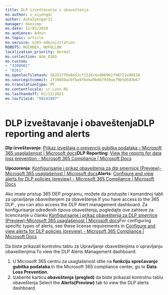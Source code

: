 ```yaml
---
title: DLP izveštavanje i obaveštenja
ms.author: v-aiyengar
author: AshaIyengar21
manager: dansimp
ms.date: 12/03/2020
ms.audience: Admin
ms.topic: article
ms.service: o365-administration
ROBOTS: NOINDEX, NOFOLLOW
localization_priority: Normal
ms.collection: Adm_O365
ms.custom:
- "3200001"
- "8261"
ms.openlocfilehash: 562537f0a8d53cf1526c6a9069b1f98721a90538
ms.sourcegitcommit: 2f39850ac0fba9fbeba9b8b7939ae79b505d3b67
ms.translationtype: MT
ms.contentlocale: sr-Latn-RS
ms.lasthandoff: 02/12/2021
ms.locfileid: "50243497"
---
```

# <a name="dlp-reporting-and-alerts"></a><span data-ttu-id="2d193-102">DLP izveštavanje i obaveštenja</span><span class="sxs-lookup"><span data-stu-id="2d193-102">DLP reporting and alerts</span></span>

<span data-ttu-id="2d193-103">**Dlp izveštavanje**: [Prikaz izveštaja o prevenciji gubitka podataka – Microsoft 365 usaglašenost | Microsoft docs](https://docs.microsoft.com/microsoft-365/compliance/view-the-dlp-reports?view=o365-worldwide&preserve-view=true)</span><span class="sxs-lookup"><span data-stu-id="2d193-103">**DLP Reporting**: [View the reports for data loss prevention - Microsoft 365 Compliance | Microsoft Docs](https://docs.microsoft.com/microsoft-365/compliance/view-the-dlp-reports?view=o365-worldwide&preserve-view=true)</span></span>

<span data-ttu-id="2d193-104">**Upozorenja**: [Konfigurisanje i prikaz obaveštenja za dlp smernice (Preview)-Microsoft 365 usaglašenost | Microsoft docs](https://docs.microsoft.com/microsoft-365/compliance/dlp-configure-view-alerts-policies?view=o365-worldwide&preserve-view=true)</span><span class="sxs-lookup"><span data-stu-id="2d193-104">**Alerts**: [Configure and view alerts for DLP policies (preview) - Microsoft 365 Compliance | Microsoft Docs](https://docs.microsoft.com/microsoft-365/compliance/dlp-configure-view-alerts-policies?view=o365-worldwide&preserve-view=true)</span></span>

 <span data-ttu-id="2d193-105">Ako imate pristup 365 DEP programu, možete da pristupite i komandnoj tabli za upravljanje obaveštenjem za obaveštenje.</span><span class="sxs-lookup"><span data-stu-id="2d193-105">If you have access to the 365 DLP , you can also access the DLP Alert management dashboard.</span></span>  <span data-ttu-id="2d193-106">Za konfigurisanje određenih tipova obaveštenja, pogledajte ove zahteve za licenciranje u članku [Konfigurisanje i prikaz obaveštenja za DLP smernice (Preview)-Microsoft 365 usaglašenost | Microsoft docs](https://docs.microsoft.com/microsoft-365/compliance/dlp-configure-view-alerts-policies?view=o365-worldwide#licensing-for-alert-configuration-options&preserve-view=true)</span><span class="sxs-lookup"><span data-stu-id="2d193-106">For configuring specific types of alerts, see these license requirements in [Configure and view alerts for DLP policies (preview) - Microsoft 365 Compliance | Microsoft Docs](https://docs.microsoft.com/microsoft-365/compliance/dlp-configure-view-alerts-policies?view=o365-worldwide#licensing-for-alert-configuration-options&preserve-view=true)</span></span>

<span data-ttu-id="2d193-107">Da biste prikazali kontrolnu tablu za Upravljanje obaveštenjima o upravljanju obaveštenjima:</span><span class="sxs-lookup"><span data-stu-id="2d193-107">To view the DLP Alerts Management dashboard:</span></span>

1. <span data-ttu-id="2d193-108">U Microsoft 365 centru za usaglašenost idite na **funkciju sprečavanje gubitka podataka**.</span><span class="sxs-lookup"><span data-stu-id="2d193-108">In the Microsoft 365 compliance center, go to **Data Loss Prevention**.</span></span>
1. <span data-ttu-id="2d193-109">Izaberite karticu **obaveštenja (pregled)** da biste prikazali kontrolnu tablu obaveštenja.</span><span class="sxs-lookup"><span data-stu-id="2d193-109">Select the **Alerts(Preview)** tab to view the DLP alerts dashboard.</span></span>